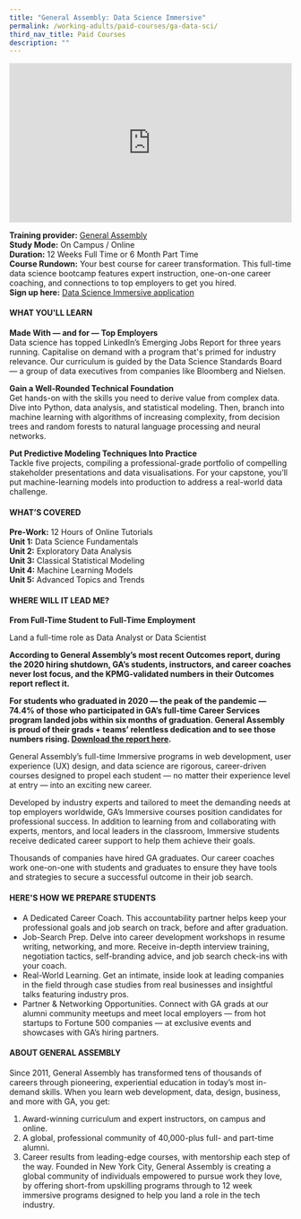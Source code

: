 ```yaml
---
title: "General Assembly: Data Science Immersive"
permalink: /working-adults/paid-courses/ga-data-sci/
third_nav_title: Paid Courses
description: ""
---
```

<div style="max-width: 1280px">
    <div
        style="
            height: 0;
            overflow: hidden;
            position: relative;
            padding-bottom: 56.25%;
        "
    >
        <iframe
            src="https://www.youtube.com/embed/60ppnDlFgtw"
            height="720"
            width="1280"
            frameborder="0"
            title="YouTube video player"
            allow="accelerometer; autoplay; clipboard-write; encrypted-media; gyroscope; picture-in-picture"
            style="
                top: 0;
                left: 0;
                right: 0;
                bottom: 0;
                height: 100%;
                border: none;
                max-width: 100%;
                position: absolute;
            "
        ></iframe>
    </div>
</div>

**Training provider:** [General Assembly](https://generalassemb.ly/)  
**Study Mode:** On Campus / Online  
**Duration:** 12 Weeks Full Time or 6 Month Part Time  
**Course Rundown:**
Your best course for career transformation. This full-time data science bootcamp features expert instruction, one-on-one career coaching, and connections to top employers to get you hired.  
**Sign up here:** [Data Science Immersive application](https://generalassemb.ly/education/data-science-immersive/singapore) 

#### **WHAT YOU'LL LEARN**

**Made With — and for — Top Employers**  
Data science has topped LinkedIn’s Emerging Jobs Report for three years running. Capitalise on demand with a program that's primed for industry relevance. Our curriculum is guided by the Data Science Standards Board — a group of data executives from companies like Bloomberg and Nielsen.

**Gain a Well-Rounded Technical Foundation**  
Get hands-on with the skills you need to derive value from complex data. Dive into Python, data analysis, and statistical modeling. Then, branch into machine learning with algorithms of increasing complexity, from decision trees and random forests to natural language processing and neural networks.

**Put Predictive Modeling Techniques Into Practice**  
Tackle five projects, compiling a professional-grade portfolio of compelling stakeholder presentations and data visualisations. For your capstone, you’ll put machine-learning models into production to address a real-world data challenge.
 
#### **WHAT’S COVERED**  

**Pre-Work:** 12 Hours of Online Tutorials  
**Unit 1:** Data Science Fundamentals  
**Unit 2:** Exploratory Data Analysis  
**Unit 3:** Classical Statistical Modeling  
**Unit 4:** Machine Learning Models  
**Unit 5:** Advanced Topics and Trends  

#### **WHERE WILL IT LEAD ME?**    

**From Full-Time Student to Full-Time Employment**  

Land a full-time role as Data Analyst or Data Scientist  

**According to General Assembly’s most recent Outcomes report, during the 2020 hiring shutdown, GA’s students, instructors, and career coaches never lost focus, and the KPMG-validated numbers in their Outcomes report reflect it.** 

**For students who graduated in 2020 — the peak of the pandemic — 74.4% of those who participated in GA’s full-time Career Services program landed jobs within six months of graduation. General Assembly is proud of their grads + teams’ relentless dedication and to see those numbers rising. [Download the report here](https://ga-public-downloads.s3.amazonaws.com/General-Assembly-Outcomes-Report-Latest.pdf).**

General Assembly’s full-time Immersive programs in web development, user experience (UX) design, and data science are rigorous, career-driven courses designed to propel each student — no matter their experience level at entry — into an exciting new career.  

Developed by industry experts and tailored to meet the demanding needs at top employers worldwide, GA’s Immersive courses position candidates for professional success. In addition to learning from and collaborating with experts, mentors, and local leaders in the classroom, Immersive students receive dedicated career support to help them achieve their goals.  
 
Thousands of companies have hired GA graduates. Our career coaches work one-on-one with students and graduates to ensure they have tools and strategies to secure a successful outcome in their job search.

#### **HERE'S HOW WE PREPARE STUDENTS**  

* A Dedicated Career Coach. This accountability partner helps keep your professional goals and job search on track, before and after graduation.
* Job-Search Prep. Delve into career development workshops in resume writing, networking, and more. Receive in-depth interview training, negotiation tactics, self-branding advice, and job search check-ins with your coach.
* Real-World Learning. Get an intimate, inside look at leading companies in the field through case studies from real businesses and insightful talks featuring industry pros.
* Partner & Networking Opportunities. Connect with GA grads at our alumni community meetups and meet local employers — from hot startups to Fortune 500 companies — at exclusive events and showcases with GA’s hiring partners.

#### **ABOUT GENERAL ASSEMBLY**  

Since 2011, General Assembly has transformed tens of thousands of careers through pioneering, experiential education in today’s most in-demand skills. When you learn web development, data, design, business, and more with GA, you get:
1. Award-winning curriculum and expert instructors, on campus and online.
2. A global, professional community of 40,000-plus full- and part-time alumni.
3. Career results from leading-edge courses, with mentorship each step of the way.
Founded in New York City, General Assembly is creating a global community of individuals empowered to pursue work they love, by offering short-from upskilling programs through to 12 week immersive programs designed to help you land a role in the tech industry.